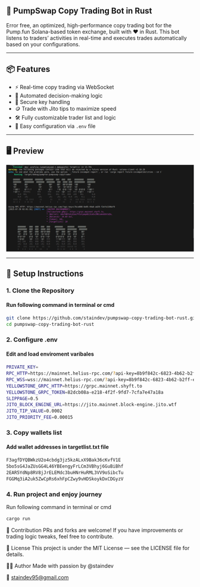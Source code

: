 ## 🚀 PumpSwap Copy Trading Bot in Rust
Error free, an optimized, high-performance copy trading bot for the Pump.fun Solana-based token exchange, built with ❤️ in Rust. This bot listens to traders’ activities in real-time and executes trades automatically based on your configurations.
 
 
---   

## 📦 Features  

- ⚡ Real-time copy trading via WebSocket
- 🧠 Automated decision-making logic 
- 🔐 Secure key handling
- 🪙 Trade with Jito tips to maximize speed
- 🛠️ Fully customizable trader list and logic
- 📝 Easy configuration via `.env` file
 
---

## 🖥️ Preview

![Output Screenshot](botoutput.png)

---

## 🔧 Setup Instructions

### 1. Clone the Repository

#### Run following command in terminal or cmd

```bash
git clone https://github.com/staindev/pumpswap-copy-trading-bot-rust.git
cd pumpswap-copy-trading-bot-rust
```

### 2. Configure .env

#### Edit and load enviroment varibales

```bash
PRIVATE_KEY=
RPC_HTTP=https://mainnet.helius-rpc.com/?api-key=8b9f842c-6823-4b62-b2ff-e2c65c9f1f59
RPC_WSS=wss://mainnet.helius-rpc.com/?api-key=8b9f842c-6823-4b62-b2ff-e2c65c9f1f59
YELLOWSTONE_GRPC_HTTP=https://grpc.mainnet.shyft.to
YELLOWSTONE_GRPC_TOKEN=82dcb08a-e218-4f2f-9fd7-7cfa7e47a18a
SLIPPAGE=0.5
JITO_BLOCK_ENGINE_URL=https://jito.mainnet.block-engine.jito.wtf
JITO_TIP_VALUE=0.0002
JITO_PRIORITY_FEE=0.00015
```

### 3. Copy wallets list

#### Add wallet addresses in targetlist.txt file

```bash
F3agfDYQBWkzU2o4cbdg3jz5kzALxX9Bak36cKvfV1E
5bo5sG4JaZUsGG4L46YBEengyFrLCm3VBhyj6GuBiBhf
2EAR5YdNp8RV8jJrELEMdc3buHNrHuRML3VV9oSibcTu
FGGMq3iA2uk5ZwCpRs6xhFpCZwy9vHDSkoykDxCDGyzV
```

### 4. Run project and enjoy journey

Run following command in terminal or cmd

```bash
cargo run
```

🤝 Contribution
PRs and forks are welcome!
If you have improvements or trading logic tweaks, feel free to contribute.

📜 License
This project is under the MIT License — see the LICENSE file for details.

🙋‍♂️ Author 
Made with passion by @staindev

📧 staindev95@gmail.com
